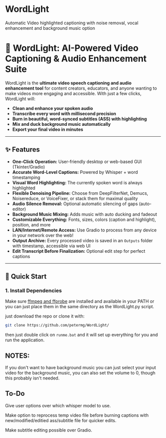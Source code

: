 # WordLight
Automatic Video highlighted captioning with noise removal, vocal enhancement and background music option

# 🌟 WordLight: AI-Powered Video Captioning & Audio Enhancement Suite

WordLight is the **ultimate video speech captioning and audio enhancement tool** for content creators, educators, and anyone wanting to make videos more engaging and accessible. With just a few clicks, WordLight will:

- **Clean and enhance your spoken audio**
- **Transcribe every word with millisecond precision**
- **Burn in beautiful, word-synced subtitles (ASS) with highlighting**
- **Mix and duck background music automatically**
- **Export your final video in minutes**

---

## ✨ Features

- **One-Click Operation:** User-friendly desktop or web-based GUI (Tkinter/Gradio)
- **Accurate Word-Level Captions:** Powered by Whisper + word timestamping
- **Visual Word Highlighting:** The currently spoken word is always highlighted
- **Flexible Denoising Pipeline:** Choose from DeepFilterNet, Demucs, Noisereduce, or VoiceFixer, or stack them for maximal quality
- **Audio Silence Removal:** Optional automatic silencing of gaps (auto-editor)
- **Background Music Mixing:** Adds music with auto ducking and fadeout
- **Customizable Everything:** Fonts, sizes, colors (caption and highlight), position, and more
- **LAN/Internet/Remote Access:** Use Gradio to process from any device in your network over the web!
- **Output Archive:** Every processed video is saved in an `Outputs` folder with timestamp, accessible via web UI
- **Edit Transcript Before Finalization:** Optional edit step for perfect captions

---

## 🚀 Quick Start

### **1. Install Dependencies**

Make sure [ffmpeg and ffprobe](https://ffmpeg.org/download.html) are installed and available in your PATH or you can just place them in the same directory as the WordLight.py script.


just download the repo or clone it with:
```bash
git clone https://github.com/petermg/WordLight/
```
then just double click on `runme.bat` and it will set up everything for you and run the application.

## NOTES:
If you don't want to have background music you can just select your input video for the background music, you can also set the volume to 0, though this probably isn't needed.


## To-Do
Give user options over which whisper model to use.

Make option to reprocess temp video file before burning captions with new/modified/editied ass/subtitle file for quicker edits.

Make subtitle editing possible over Gradio.

